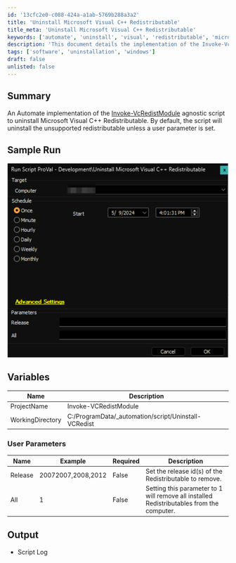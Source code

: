 ```yaml
---
id: '13cfc2e0-c088-424a-a1ab-5769b288a3a2'
title: 'Uninstall Microsoft Visual C++ Redistributable'
title_meta: 'Uninstall Microsoft Visual C++ Redistributable'
keywords: ['automate', 'uninstall', 'visual', 'redistributable', 'microsoft', 'script']
description: 'This document details the implementation of the Invoke-VcRedistModule agnostic script for uninstalling Microsoft Visual C++ Redistributable using ConnectWise Automate. It provides an overview of the script functionality, sample runs, user parameters, and expected output.'
tags: ['software', 'uninstallation', 'windows']
draft: false
unlisted: false
---
```


## Summary

An Automate implementation of the [Invoke-VcRedistModule](<../../powershell/Invoke-VcRedistModule.md>) agnostic script to uninstall Microsoft Visual C++ Redistributable. By default, the script will uninstall the unsupported redistributable unless a user parameter is set.

## Sample Run

![Sample Run](../../../static/img/Uninstall-Microsoft-Visual-C++-Redistributable/image_1.png)

## Variables

| Name              | Description                      |
|-------------------|----------------------------------|
| ProjectName       | Invoke-VCRedistModule            |
| WorkingDirectory   | C:/ProgramData/_automation/script/Uninstall-VCRedist |

### User Parameters

| Name     | Example                | Required | Description                                                             |
|----------|------------------------|----------|-------------------------------------------------------------------------|
| Release  | 20072007,2008,2012     | False    | Set the release id(s) of the Redistributable to remove.                |
| All      | 1                      | False    | Setting this parameter to 1 will remove all installed Redistributables from the computer. |

## Output

- Script Log



